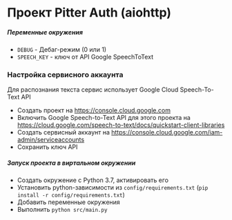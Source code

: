 # Проект Pitter Auth (aiohttp)


##### Переменные окружения
 - `DEBUG` - Дебаг-режим (0 или 1)
 - `SPEECH_KEY` - ключ от API Google SpeechToText
 
 ### Настройка сервисного аккаунта
Для распознания текста сервис использует Google Cloud Speech-To-Text API
- Создать проект на https://console.cloud.google.com
- Включить Google Speech-to-Text API для этого проекта на https://cloud.google.com/speech-to-text/docs/quickstart-client-libraries
- Создать сервисный аккаунт на https://console.cloud.google.com/iam-admin/serviceaccounts
- Сохранить ключ API
 
##### Запуск проекта в виртальном окружении

 - Создать окружение c Python 3.7, активировать его
 - Установить python-зависимости из `config/requirements.txt` (`pip install -r config/requirements.txt`)
 - Добавить переменные окружения
 - Выполнить `python src/main.py`